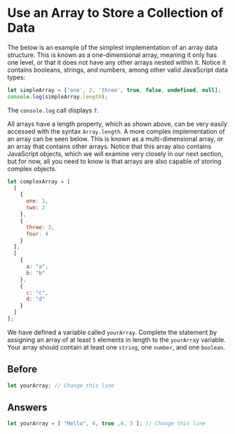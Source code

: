 # Use an Array to Store a Collection of Data
The below is an example of the simplest implementation of an array data structure. 
This is known as a one-dimensional array, meaning it only has one level, or that it does not have any other arrays nested within it. 
Notice it contains booleans, strings, and numbers, among other valid JavaScript data types:
```javascript
let simpleArray = ['one', 2, 'three', true, false, undefined, null];
console.log(simpleArray.length);
```
The `console.log` call displays `7`.

All arrays have a length property, which as shown above, can be very easily accessed with the syntax `Array.length`. 
A more complex implementation of an array can be seen below. This is known as a multi-dimensional array, or an array that contains other arrays. 
Notice that this array also contains JavaScript objects, which we will examine very closely in our next section, 
but for now, all you need to know is that arrays are also capable of storing complex objects.
```javascript
let complexArray = [
  [
    {
      one: 1,
      two: 2
    },
    {
      three: 3,
      four: 4
    }
  ],
  [
    {
      a: "a",
      b: "b"
    },
    {
      c: "c",
      d: "d"
    }
  ]
];
```
We have defined a variable called `yourArray`. Complete the statement by assigning an array of at least `5` elements in length to the `yourArra`y variable. 
Your array should contain at least one `string`, one `number`, and one `boolean`.

## Before
```javascript
let yourArray; // Change this line
```
## Answers
```javascript
let yourArray = [ "Hello", 4, true ,4, 5 ]; // Change this line
```
